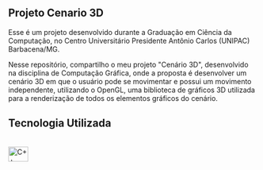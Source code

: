 ## Projeto Cenario 3D

Esse é um projeto desenvolvido durante a Graduação em Ciência da Computação, no Centro Universitário Presidente Antônio Carlos (UNIPAC) Barbacena/MG. 

Nesse repositório, compartilho o meu projeto "Cenário 3D", desenvolvido na disciplina de Computação Gráfica, onde a proposta é desenvolver um cenário 3D em que o usuário pode se movimentar e possui um movimento independente, utilizando o 
OpenGL, uma biblioteca de gráficos 3D utilizada para a renderização de todos os elementos gráficos do cenário.
  
<h2> Tecnologia Utilizada </h2> 
<div style="display: inline_block"><br>
 <img align="center" alt="C++" height="30" width="40" src="https://cdn.jsdelivr.net/gh/devicons/devicon@latest/icons/cplusplus/cplusplus-original.svg">
</div>
